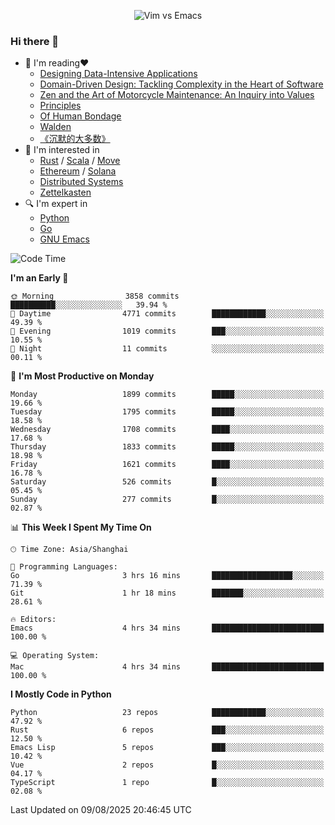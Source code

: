<p align="center">
    <img src="https://gist.githubusercontent.com/coldnight/e696baffb094e71c96cb302118878eae/raw/40ea5053a6f66cc65f90f437e4173497da225958/banner.gif" alt="Vim vs Emacs" />
</p>

### Hi there 👋

- 📖 I'm reading❤️
    + [Designing Data-Intensive Applications](https://www.oreilly.com/library/view/designing-data-intensive-applications/9781491903063/)
    + [Domain-Driven Design: Tackling Complexity in the Heart of Software](https://www.dddcommunity.org/book/evans_2003/)
    + [Zen and the Art of Motorcycle Maintenance: An Inquiry into Values](https://en.wikipedia.org/wiki/Zen_and_the_Art_of_Motorcycle_Maintenance)
    + [Principles](https://www.principles.com/)
    + [Of Human Bondage](https://en.wikipedia.org/wiki/Of_Human_Bondage)
    + [Walden](https://en.wikipedia.org/wiki/Walden)
    + [《沉默的大多数》](https://en.wikipedia.org/wiki/Silent_majority)
- 🌱 I'm interested in
    + [Rust](https://www.rust-lang.org/) / [Scala](https://www.scala-lang.org/) / [Move](https://github.com/move-language/move/)
    + [Ethereum](https://ethereum.org/en/) / [Solana](https://solana.com/)
	+ [Distributed Systems](https://www.linuxzen.com/notes/topics/20200320174417_%E5%88%86%E5%B8%83%E5%BC%8F/)
	+ [Zettelkasten](https://www.linuxzen.com/notes/notes/20220120080920-slip_box/)
- 🔍 I'm expert in
    + [Python](https://www.python.org/)
    + [Go](https://go.dev/)
    + [GNU Emacs](https://www.gnu.org/software/emacs/)

<!--START_SECTION:waka-->
![Code Time](http://img.shields.io/badge/Code%20Time-3%2C381%20hrs%2017%20mins-blue)

**I'm an Early 🐤** 

```text
🌞 Morning                3858 commits        ██████████░░░░░░░░░░░░░░░   39.94 % 
🌆 Daytime                4771 commits        ████████████░░░░░░░░░░░░░   49.39 % 
🌃 Evening                1019 commits        ███░░░░░░░░░░░░░░░░░░░░░░   10.55 % 
🌙 Night                  11 commits          ░░░░░░░░░░░░░░░░░░░░░░░░░   00.11 % 
```
📅 **I'm Most Productive on Monday** 

```text
Monday                   1899 commits        █████░░░░░░░░░░░░░░░░░░░░   19.66 % 
Tuesday                  1795 commits        █████░░░░░░░░░░░░░░░░░░░░   18.58 % 
Wednesday                1708 commits        ████░░░░░░░░░░░░░░░░░░░░░   17.68 % 
Thursday                 1833 commits        █████░░░░░░░░░░░░░░░░░░░░   18.98 % 
Friday                   1621 commits        ████░░░░░░░░░░░░░░░░░░░░░   16.78 % 
Saturday                 526 commits         █░░░░░░░░░░░░░░░░░░░░░░░░   05.45 % 
Sunday                   277 commits         █░░░░░░░░░░░░░░░░░░░░░░░░   02.87 % 
```


📊 **This Week I Spent My Time On** 

```text
🕑︎ Time Zone: Asia/Shanghai

💬 Programming Languages: 
Go                       3 hrs 16 mins       ██████████████████░░░░░░░   71.39 % 
Git                      1 hr 18 mins        ███████░░░░░░░░░░░░░░░░░░   28.61 % 

🔥 Editors: 
Emacs                    4 hrs 34 mins       █████████████████████████   100.00 % 

💻 Operating System: 
Mac                      4 hrs 34 mins       █████████████████████████   100.00 % 
```

**I Mostly Code in Python** 

```text
Python                   23 repos            ████████████░░░░░░░░░░░░░   47.92 % 
Rust                     6 repos             ███░░░░░░░░░░░░░░░░░░░░░░   12.50 % 
Emacs Lisp               5 repos             ███░░░░░░░░░░░░░░░░░░░░░░   10.42 % 
Vue                      2 repos             █░░░░░░░░░░░░░░░░░░░░░░░░   04.17 % 
TypeScript               1 repo              █░░░░░░░░░░░░░░░░░░░░░░░░   02.08 % 
```




 Last Updated on 09/08/2025 20:46:45 UTC
<!--END_SECTION:waka-->
